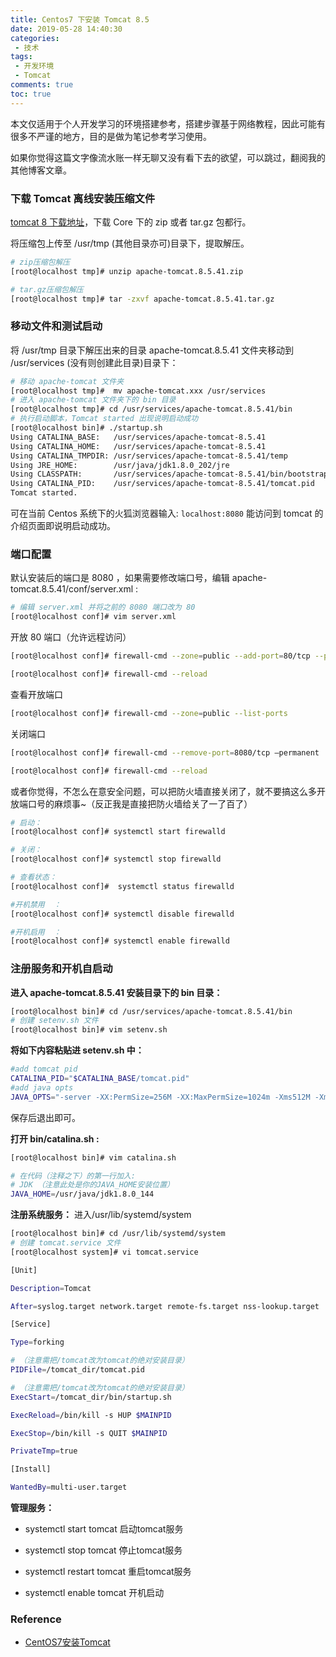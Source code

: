 ```yaml
---
title: Centos7 下安装 Tomcat 8.5
date: 2019-05-28 14:40:30
categories:
 - 技术
tags:
 - 开发环境
 - Tomcat
comments: true
toc: true
---
```


本文仅适用于个人开发学习的环境搭建参考，搭建步骤基于网络教程，因此可能有很多不严谨的地方，目的是做为笔记参考学习使用。

如果你觉得这篇文字像流水账一样无聊又没有看下去的欲望，可以跳过，翻阅我的其他博客文章。

###  下载 Tomcat 离线安装压缩文件

[tomcat 8 下载地址](https://tomcat.apache.org/download-80.cgi)，下载 Core 下的 zip 或者 tar.gz 包都行。


将压缩包上传至 /usr/tmp (其他目录亦可)目录下，提取解压。
```sh
# zip压缩包解压
[root@localhost tmp]# unzip apache-tomcat.8.5.41.zip 

# tar.gz压缩包解压
[root@localhost tmp]# tar -zxvf apache-tomcat.8.5.41.tar.gz 

```

<!--more-->

### 移动文件和测试启动

将 /usr/tmp 目录下解压出来的目录 apache-tomcat.8.5.41 文件夹移动到 /usr/services (没有则创建此目录)目录下：

```sh
# 移动 apache-tomcat 文件夹
[root@localhost tmp]#  mv apache-tomcat.xxx /usr/services
# 进入 apache-tomcat 文件夹下的 bin 目录
[root@localhost tmp]# cd /usr/services/apache-tomcat.8.5.41/bin
# 执行启动脚本，Tomcat started 出现说明启动成功
[root@localhost bin]# ./startup.sh
Using CATALINA_BASE:   /usr/services/apache-tomcat-8.5.41
Using CATALINA_HOME:   /usr/services/apache-tomcat-8.5.41
Using CATALINA_TMPDIR: /usr/services/apache-tomcat-8.5.41/temp
Using JRE_HOME:        /usr/java/jdk1.8.0_202/jre
Using CLASSPATH:       /usr/services/apache-tomcat-8.5.41/bin/bootstrap.jar:/usr/services/apache-tomcat-8.5.41/bin/tomcat-juli.jar
Using CATALINA_PID:    /usr/services/apache-tomcat-8.5.41/tomcat.pid
Tomcat started.

```

可在当前 Centos 系统下的火狐浏览器输入: `localhost:8080`
能访问到 tomcat 的介绍页面即说明启动成功。

### 端口配置

默认安装后的端口是 8080 ，如果需要修改端口号，编辑 apache-tomcat.8.5.41/conf/server.xml :
```sh
# 编辑 server.xml 并将之前的 8080 端口改为 80 
[root@localhost conf]# vim server.xml
```

开放 80 端口（允许远程访问）
```sh
[root@localhost conf]# firewall-cmd --zone=public --add-port=80/tcp --permanent

[root@localhost conf]# firewall-cmd --reload
```

查看开放端口
```sh
[root@localhost conf]# firewall-cmd --zone=public --list-ports
```

关闭端口
```sh
[root@localhost conf]# firewall-cmd --remove-port=8080/tcp –permanent

[root@localhost conf]# firewall-cmd --reload
```

或者你觉得，不怎么在意安全问题，可以把防火墙直接关闭了，就不要搞这么多开放端口号的麻烦事~（反正我是直接把防火墙给关了一了百了）
```sh
# 启动： 
[root@localhost conf]# systemctl start firewalld

# 关闭： 
[root@localhost conf]# systemctl stop firewalld

# 查看状态： 
[root@localhost conf]#  systemctl status firewalld

#开机禁用  ： 
[root@localhost conf]# systemctl disable firewalld

#开机启用  ： 
[root@localhost conf]# systemctl enable firewalld
```

### 注册服务和开机自启动

 **进入 apache-tomcat.8.5.41 安装目录下的 bin 目录：**
```sh
[root@localhost bin]# cd /usr/services/apache-tomcat.8.5.41/bin
# 创建 setenv.sh 文件
[root@localhost bin]# vim setenv.sh
```

**将如下内容粘贴进 setenv.sh 中：**
```sh
#add tomcat pid
CATALINA_PID="$CATALINA_BASE/tomcat.pid"
#add java opts
JAVA_OPTS="-server -XX:PermSize=256M -XX:MaxPermSize=1024m -Xms512M -Xmx1024M -XX:MaxNewSize=256m"
```
保存后退出即可。

**打开 bin/catalina.sh :**
```sh
[root@localhost bin]# vim catalina.sh 

# 在代码（注释之下）的第一行加入:
# JDK （注意此处是你的JAVA_HOME安装位置）
JAVA_HOME=/usr/java/jdk1.8.0_144  
```

**注册系统服务：**
进入/usr/lib/systemd/system
```sh
[root@localhost bin]# cd /usr/lib/systemd/system
# 创建 tomcat.service 文件
[root@localhost system]# vi tomcat.service
```

```sh
[Unit]

Description=Tomcat

After=syslog.target network.target remote-fs.target nss-lookup.target

[Service]

Type=forking

# （注意需把/tomcat改为tomcat的绝对安装目录）
PIDFile=/tomcat_dir/tomcat.pid    

# （注意需把/tomcat改为tomcat的绝对安装目录）
ExecStart=/tomcat_dir/bin/startup.sh

ExecReload=/bin/kill -s HUP $MAINPID

ExecStop=/bin/kill -s QUIT $MAINPID

PrivateTmp=true

[Install]

WantedBy=multi-user.target
```


**管理服务：**

- systemctl start tomcat   启动tomcat服务

- systemctl stop tomcat   停止tomcat服务

- systemctl restart tomcat  重启tomcat服务

- systemctl enable tomcat  开机启动

### Reference

- [CentOS7安装Tomcat](https://www.cnblogs.com/yangxiansen/p/7860003.html)


